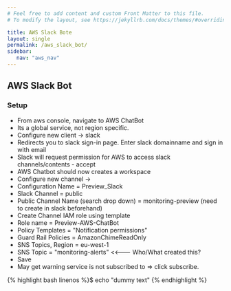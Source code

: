 ```yaml
---
# Feel free to add content and custom Front Matter to this file.
# To modify the layout, see https://jekyllrb.com/docs/themes/#overriding-theme-defaults

title: AWS Slack Bote
layout: single
permalink: /aws_slack_bot/
sidebar:
   nav: "aws_nav"
---
```


## AWS Slack Bot 
### Setup
- From aws console, navigate to AWS ChatBot
- Its a global service, not region specific.
- Configure new client -> slack
- Redirects you to slack sign-in page.  Enter slack domainname and sign in with email
- Slack will request permission for AWS to access slack channels/contents - accept
- AWS Chatbot should now creates a workspace
- Configure new channel -> 
- Configuration Name = Preview_Slack
- Slack Channel = public
- Public Channel Name (search drop down) = monitoring-preview (need to create in slack beforehand)
- Create Channel IAM role using template
- Role name = Preview-AWS-ChatBot
- Policy Templates = "Notification permissions"
- Guard Rail Policies = AmazonChimeReadOnly
- SNS Topics, Region = eu-west-1
- SNS Topic = "monitoring-alerts"  <<--- Who/What created this?
- Save
- May get warning service is not subscribed to => click subscribe.




{% highlight bash linenos %}$ echo "dummy text" {% endhighlight %}
